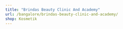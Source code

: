 ```yaml
---
title: "Brindas Beauty Clinic And Academy"
url: /bangalore/brindas-beauty-clinic-and-academy/
shop: Kosmetik
---
```

